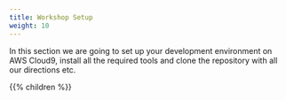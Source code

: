 ```yaml
---
title: Workshop Setup
weight: 10
---
```


In this section we are going to set up your development environment on AWS Cloud9, install all the required tools and 
clone the repository with all our directions etc. 

{{% children  %}}

